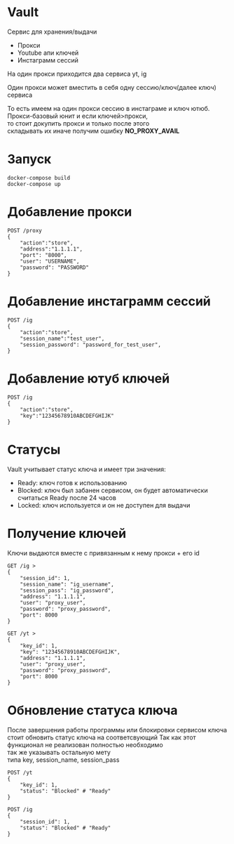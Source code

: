 # Vault
Сервис для хранения/выдачи 
- Прокси
- Youtube апи ключей
- Инстаграмм сессий

На один прокси приходится два сервиса yt, ig

Один прокси может вместить в себя одну сессию/ключ(далее ключ) сервиса

То есть имеем на один прокси сессию в инстаграме и ключ ютюб.  
Прокси-базовый юнит и если ключей>прокси,  
то стоит докупить прокси и только после этого  
складывать их иначе получим ошибку **NO_PROXY_AVAIL**

# Запуск
```
docker-compose build
docker-compose up
```

# Добавление прокси

```
POST /proxy
{
    "action":"store",
    "address":"1.1.1.1",
    "port": "8000",
    "user": "USERNAME",
    "password": "PASSWORD"
}
```

# Добавление инстаграмм сессий

```
POST /ig
{
    "action":"store",
    "session_name":"test_user",
    "session_password": "password_for_test_user",
}
```

# Добавление ютуб ключей

```
POST /ig
{
    "action":"store",
    "key":"12345678910ABCDEFGHIJK"
}
```

# Статусы

Vault учитывает статус ключа и имеет три значения:
- Ready: ключ готов к использованию
- Blocked: ключ был забанен сервисом, он будет автоматически считаться Ready после 24 часов
- Locked: ключ используется и он не доступен для выдачи

# Получение ключей
Ключи выдаются вместе с привязанным к нему прокси + его id

```
GET /ig >
{
    "session_id": 1,
    "session_name": "ig_username",
    "session_pass": "ig_password",
    "address": "1.1.1.1",
    "user": "proxy_user",
    "password": "proxy_password",
    "port": 8000
}
```
```
GET /yt >
{
    "key_id": 1,
    "key": "12345678910ABCDEFGHIJK",
    "address": "1.1.1.1",
    "user": "proxy_user",
    "password": "proxy_password",
    "port": 8000
}
```

# Обновление статуса ключа

После завершения работы программы или блокировки сервисом ключа  
стоит обновить статус ключа на соответсвующий
Так как этот функционал не реализован полностью необходимо  
так же указывать остальную мету  
типа key, session_name, session_pass

```
POST /yt
{
    "key_id": 1,
    "status": "Blocked" # "Ready"
}
```
```
POST /ig
{
    "session_id": 1,
    "status": "Blocked" # "Ready"
}
```
